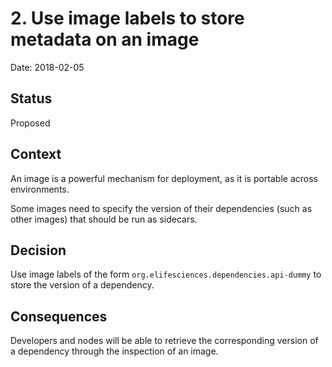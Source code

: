 # 2. Use image labels to store metadata on an image

Date: 2018-02-05

## Status

Proposed

## Context

An image is a powerful mechanism for deployment, as it is portable across environments.

Some images need to specify the version of their dependencies (such as other images) that should be run as sidecars.

## Decision

Use image labels of the form `org.elifesciences.dependencies.api-dummy` to store the version of a dependency. 

## Consequences

Developers and nodes will be able to retrieve the corresponding version of a dependency through the inspection of an image.

